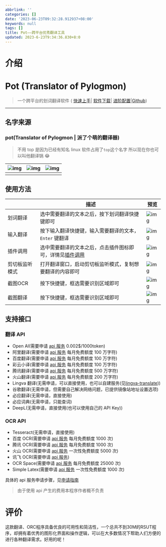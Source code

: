 ```yaml
---
abbrlink: ''
categories: []
date: '2023-06-23T09:32:28.912937+08:00'
keywords: null
tags: []
title: Pot——跨平台优秀翻译工具
updated: 2023-6-23T9:34:36.830+8:0
---
```

# 介绍

# Pot (Translator of Pylogmon)

> 一个跨平台的划词翻译软件 ( [快速上手](https://pot.pylogmon.com/docs/tutorial/intro)| [软件下载](https://pot.pylogmon.com/download)| [进阶配置](https://pot.pylogmon.com/docs/category/软件配置)|[Github](https://github.com/pot-app/pot-desktop))

---

## 名字来源

### pot(Translator of Pylogmon | 派了个萌的翻译器)

> 不用 top 是因为已经有知名 linux 软件占用了`top`这个名字 所以现在你也可以叫他翻译锅 😂


| ![img](https://cdn.dmnb.cf/gh/pot-app/pot-desktop@master/asset/1.png) | ![img](https://cdn.dmnb.cf/gh/pot-app/pot-desktop@master/asset/2.png) | ![img](https://cdn.dmnb.cf/gh/pot-app/pot-desktop@master/asset/3.png) |
| --------------------------------------------------------------------------- | --------------------------------------------------------------------------- | --------------------------------------------------------------------------- |
|                                                                             |                                                                             |                                                                             |

## 使用方法


|                | 描述                                                                                                                    | 预览                                                                          |
| -------------- | ----------------------------------------------------------------------------------------------------------------------- | ----------------------------------------------------------------------------- |
| 划词翻译       | 选中需要翻译的文本之后，按下划词翻译快捷键即可                                                                          | ![img](https://cdn.dmnb.cf/gh/pot-app/pot-desktop@master/asset/eg1.gif) |
| 输入翻译       | 按下输入翻译快捷键，输入需要翻译的文本，`Enter` 键翻译                                                                  | ![img](https://cdn.dmnb.cf/gh/pot-app/pot-desktop@master/asset/eg2.gif) |
| 插件调用       | 选中需要翻译的文本之后，点击插件图标即可，详情见[插件调用](https://pot.pylogmon.com/docs/tutorial/config/plugin_config) | ![img](https://cdn.dmnb.cf/gh/pot-app/pot-desktop@master/asset/eg3.gif) |
| 剪切板监听模式 | 打开翻译窗口，启动剪切板监听模式，复制想要翻译的内容即可                                                                | ![img](https://cdn.dmnb.cf/gh/pot-app/pot-desktop@master/asset/eg4.gif) |
| 截图OCR        | 按下快捷键，框选需要识别区域即可                                                                                        | ![img](https://cdn.dmnb.cf/gh/pot-app/pot-desktop@master/asset/eg5.gif) |
| 截图翻译       | 按下快捷键，框选需要识别区域即可                                                                                        | ![img](https://cdn.dmnb.cf/gh/pot-app/pot-desktop@master/asset/eg6.gif) |

## 支持接口

### 翻译 API

- Open AI(需要申请 [api 服务](https://pot.pylogmon.com/docs/category/api服务申请) 0.002$/1000token)
- 阿里翻译(需要申请 [api 服务](https://pot.pylogmon.com/docs/category/api服务申请) 每月免费额度 100 万字符)
- 百度翻译(需要申请 [api 服务](https://pot.pylogmon.com/docs/category/api服务申请) 每月免费额度 100 万字符)
- 彩云小译(需要申请 [api 服务](https://pot.pylogmon.com/docs/category/api服务申请) 每月免费额度 100 万字符)
- 腾讯翻译(需要申请 [api 服务](https://pot.pylogmon.com/docs/category/api服务申请) 每月免费额度 500 万字符)
- 火山翻译(需要申请 [api 服务](https://pot.pylogmon.com/docs/category/api服务申请) 每月免费额度 200 万字符)
- Lingva 翻译(无需申请，可以直接使用，也可以自建服务(见[lingva-translate](https://github.com/TheDavidDelta/lingva-translate)))
- 谷歌翻译(无需申请，但需要自己解决网络问题，已提供镜像站地址设置选项)
- 必应翻译(无需申请，直接使用)
- 必应词典(无需申请，只能查词)
- DeepL(无需申请，直接使用(也可以使用自己的 API Key))

### OCR API

- Tesseract(无需申请，直接使用)
- 百度 OCR(需要申请 [api 服务](https://pot.pylogmon.com/docs/category/api服务申请) 每月免费额度 1000 次)
- 腾讯 OCR(需要申请 [api 服务](https://pot.pylogmon.com/docs/category/api服务申请) 每月免费额度 1000 次)
- 火山 OCR(需要申请 [api 服务](https://pot.pylogmon.com/docs/category/api服务申请) 一次性免费额度 5000 次)
- 讯飞 OCR(需要申请 [api 服务](https://pot.pylogmon.com/docs/category/api服务申请))
- OCR Space(需要申请 [api 服务](C) 每月免费额度 25000 次)
- Simple Latex(需要申请 [api 服务](https://pot.pylogmon.com/docs/category/api服务申请) 一次性免费额度 1000 次)

具体的 api 服务申请步骤，见[申请指南](https://pot.pylogmon.com/docs/category/api服务申请)

> 由于使用 api 产生的费用本程序作者概不负责

# 评价

这款翻译、ORC程序具备优良的可用性和简洁性，一个总共不到30M的RSUT程序，却拥有着优秀的图形化界面和操作逻辑，可以在大多数情况下帮助人们方便的进行各种翻译需求。好用的呢！
